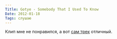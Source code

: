 ```yaml
---
Title: Gotye - Somebody That I Used To Know
Date: 2012-01-18
Tags: слушаю
---
```


Клип мне не понравился, а вот [сам трек][1] отличный.

[1]: https://www.youtube.com/watch?v=8UVNT4wvIGY